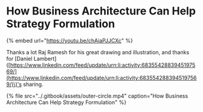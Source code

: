 # How Business Architecture Can Help Strategy Formulation

{% embed url="https://youtu.be/chAiaPJJCXc" %}

Thanks a lot Raj Ramesh for his great drawing and illustration, and thanks for \[Daniel Lambert\]\([https://www.linkedin.com/feed/update/urn:li:activity:6835542883945197569/](https://www.linkedin.com/feed/update/urn:li:activity:6835542883945197569/)\)'s sharing.

{% file src="../.gitbook/assets/outer-circle.mp4" caption="How Business Architecture Can Help Strategy Formulation" %}


